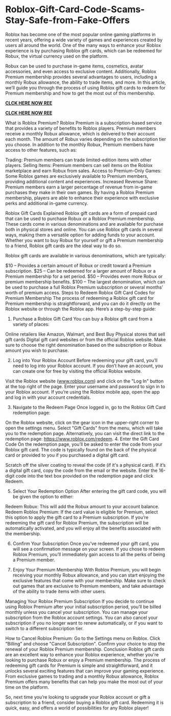 # Roblox-Gift-Card-Code-Scams-Stay-Safe-from-Fake-Offers
Roblox has become one of the most popular online gaming platforms in recent years, offering a wide variety of games and experiences created by users all around the world. One of the many ways to enhance your Roblox experience is by purchasing Roblox gift cards, which can be redeemed for Robux, the virtual currency used on the platform.

Robux can be used to purchase in-game items, cosmetics, avatar accessories, and even access to exclusive content. Additionally, Roblox Premium membership provides several advantages to users, including a monthly Robux allowance, the ability to trade items, and more. In this article, we’ll guide you through the process of using Roblox gift cards to redeem for Premium membership and how to get the most out of this membership.

**[CLCK HERE NOW REE](https://tinyurl.com/Robloxgiftcard2522)**

**[CLCK HERE NOW REE](https://tinyurl.com/Robloxgiftcard2522)**

What is Roblox Premium?
Roblox Premium is a subscription-based service that provides a variety of benefits to Roblox players. Premium members receive a monthly Robux allowance, which is delivered to their account each month. The amount of Robux varies depending on the subscription tier you choose. In addition to the monthly Robux, Premium members have access to other features, such as:

Trading: Premium members can trade limited-edition items with other players.
Selling Items: Premium members can sell items on the Roblox marketplace and earn Robux from sales.
Access to Premium-Only Games: Some Roblox games are exclusively available to Premium members, providing additional content and experiences.
Increased Revenue Share: Premium members earn a larger percentage of revenue from in-game purchases they make in their own games.
By having a Roblox Premium membership, players are able to enhance their experience with exclusive perks and additional in-game currency.

Roblox Gift Cards Explained
Roblox gift cards are a form of prepaid card that can be used to purchase Robux or a Roblox Premium membership. These cards come in various denominations and are available for purchase both in physical stores and online. You can use Roblox gift cards in several ways, making them a versatile option for adding funds to your account. Whether you want to buy Robux for yourself or gift a Premium membership to a friend, Roblox gift cards are the ideal way to do so.

Roblox gift cards are available in various denominations, which are typically:

$10 – Provides a certain amount of Robux or credit toward a Premium subscription.
$25 – Can be redeemed for a larger amount of Robux or a Premium membership for a set period.
$50 – Provides even more Robux or premium membership benefits.
$100 – The largest denomination, which can be used to purchase a full Roblox Premium subscription or several months’ worth of premium access.
Steps to Redeem Roblox Gift Card Codes for Premium Membership
The process of redeeming a Roblox gift card for Premium membership is straightforward, and you can do it directly on the Roblox website or through the Roblox app. Here’s a step-by-step guide:

1. Purchase a Roblox Gift Card
You can buy a Roblox gift card from a variety of places:

Online retailers like Amazon, Walmart, and Best Buy
Physical stores that sell gift cards
Digital gift card websites or from the official Roblox website.
Make sure to choose the right denomination based on the subscription or Robux amount you wish to purchase.

2. Log into Your Roblox Account
Before redeeming your gift card, you’ll need to log into your Roblox account. If you don’t have an account, you can create one for free by visiting the official Roblox website.

Visit the Roblox website (www.roblox.com) and click on the "Log In" button at the top right of the page.
Enter your username and password to sign in to your Roblox account.
If you’re using the Roblox mobile app, open the app and log in with your account credentials.

3. Navigate to the Redeem Page
Once logged in, go to the Roblox Gift Card redemption page:

On the Roblox website, click on the gear icon in the upper-right corner to open the settings menu.
Select "Gift Cards" from the menu, which will take you to the redemption page.
Alternatively, you can visit the direct link to the redemption page: https://www.roblox.com/redeem.
4. Enter the Gift Card Code
On the redemption page, you’ll be asked to enter the code from your Roblox gift card. The code is typically found on the back of the physical card or provided to you if you purchased a digital gift card.

Scratch off the silver coating to reveal the code (if it's a physical card).
If it’s a digital gift card, copy the code from the email or the website.
Enter the 16-digit code into the text box provided on the redemption page and click Redeem.

5. Select Your Redemption Option
After entering the gift card code, you will be given the option to either:

Redeem Robux: This will add the Robux amount to your account balance.
Redeem Roblox Premium: If the card value is eligible for Premium, select this option to apply the gift card to a Premium subscription.
If you’re redeeming the gift card for Roblox Premium, the subscription will be automatically activated, and you will enjoy all the benefits associated with the membership.

6. Confirm Your Subscription
Once you’ve redeemed your gift card, you will see a confirmation message on your screen. If you chose to redeem Roblox Premium, you’ll immediately gain access to all the perks of being a Premium member.

7. Enjoy Your Premium Membership
With Roblox Premium, you will begin receiving your monthly Robux allowance, and you can start enjoying the exclusive features that come with your membership. Make sure to check out games that are exclusive to Premium members, and take advantage of the ability to trade items with other users.

Managing Your Roblox Premium Subscription
If you decide to continue using Roblox Premium after your initial subscription period, you’ll be billed monthly unless you cancel your subscription. You can manage your subscription from the Roblox account settings. You can also cancel your subscription if you no longer want to renew automatically, or if you want to switch to a different subscription tier.

How to Cancel Roblox Premium:
Go to the Settings menu on Roblox.
Click "Billing" and choose "Cancel Subscription".
Confirm your choice to stop the renewal of your Roblox Premium membership.
Conclusion
Roblox gift cards are an excellent way to enhance your Roblox experience, whether you're looking to purchase Robux or enjoy a Premium membership. The process of redeeming gift cards for Premium is simple and straightforward, and it unlocks several exciting features that can improve your gaming experience. From exclusive games to trading and a monthly Robux allowance, Roblox Premium offers many benefits that can help you make the most out of your time on the platform.

So, next time you’re looking to upgrade your Roblox account or gift a subscription to a friend, consider buying a Roblox gift card. Redeeming it is quick, easy, and offers a world of possibilities for any Roblox player!
